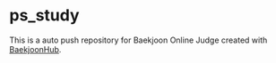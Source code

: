 # ps_study
This is a auto push repository for Baekjoon Online Judge created with [BaekjoonHub](https://github.com/BaekjoonHub/BaekjoonHub).

